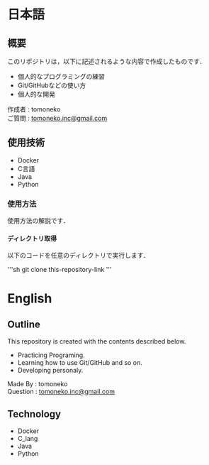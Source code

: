 # 日本語
## 概要
このリポジトリは，以下に記述されるような内容で作成したものです．

- 個人的なプログラミングの練習
- Git/GitHubなどの使い方
- 個人的な開発

作成者 : tomoneko  
ご質問 : tomoneko.inc@gmail.com  

## 使用技術
- Docker
- C言語
- Java
- Python

### 使用方法

使用方法の解説です．

#### ディレクトリ取得

以下のコードを任意のディレクトリで実行します．

'''sh
git clone this-repository-link
'''

# English
## Outline
This repository is created with the contents described below.

- Practicing Programing.
- Learning how to use Git/GitHub and so on.
- Developing personaly.

Made By  : tomoneko  
Question : tomoneko.inc@gmail.com  

## Technology
- Docker
- C_lang
- Java
- Python
